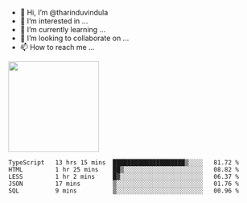 - 👋 Hi, I’m @tharinduvindula
- 👀 I’m interested in ...
- 🌱 I’m currently learning ...
- 💞️ I’m looking to collaborate on ...
- 📫 How to reach me ...

<!---
tharinduvindula/tharinduvindula is a ✨ special ✨ repository because its `README.md` (this file) appears on your GitHub profile.
You can click the Preview link to take a look at your changes.
--->

<img height="180em" src="https://github-readme-stats.vercel.app/api?username=tharinduvindula&show_icons=true&hide_border=false&&count_private=true&include_all_commits=true" />


<!--START_SECTION:waka-->
```text
TypeScript   13 hrs 15 mins  ████████████████████▒░░░░   81.72 % 
HTML         1 hr 25 mins    ██▒░░░░░░░░░░░░░░░░░░░░░░   08.82 % 
LESS         1 hr 2 mins     █▓░░░░░░░░░░░░░░░░░░░░░░░   06.37 % 
JSON         17 mins         ▒░░░░░░░░░░░░░░░░░░░░░░░░   01.76 % 
SQL          9 mins          ▒░░░░░░░░░░░░░░░░░░░░░░░░   00.96 % 
```
<!--END_SECTION:waka-->
